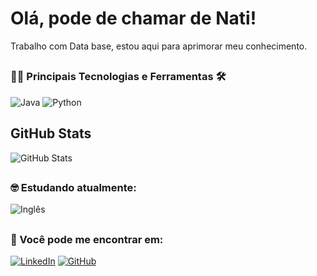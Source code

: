 # Olá, pode de chamar de Nati!
Trabalho com Data base,  estou aqui para aprimorar meu conhecimento.

##
### 👨‍💻 Principais Tecnologias e Ferramentas 🛠


![Java](https://img.shields.io/badge/Java-fff?style=for-the-badge&logo=javascript)
![Python](https://img.shields.io/badge/Python-fff?style=for-the-badge&logo=Python)



## GitHub Stats
![GitHub Stats](https://github-readme-stats.vercel.app/api?username=natamii&theme=transparent&bg_color=rrr&border_color=30A3DC&show_icons=true&icon_color=30A3DC&title_color=E94D5F&text_color=30A3DC)


##
### 🤓 Estudando atualmente:


![Inglês](https://img.shields.io/badge/Ingl%C3%AAs-2ea44f?style=for-the-badge) 


##
### 📲 Você pode me encontrar em:

[![LinkedIn](https://img.shields.io/badge/linkedin-%230077B5.svg?style=for-the-badge&logo=linkedin&logoColor=white)](https://br.linkedin.com/in/nataliamicheletti)
[![GitHub](https://img.shields.io/badge/GitHub-ppp?style=for-the-badge&logo=github)](+https://github.com/Natamii)